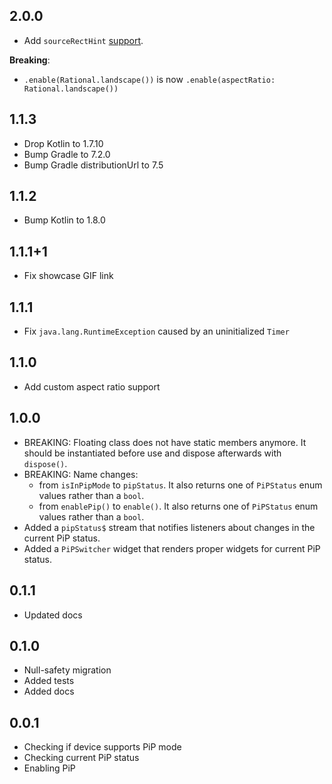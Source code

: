 ## 2.0.0

* Add `sourceRectHint` [support](https://developer.android.com/reference/android/app/PictureInPictureParams.Builder#setSourceRectHint(android.graphics.Rect)).

**Breaking**:

* `.enable(Rational.landscape())` is now `.enable(aspectRatio: Rational.landscape())`


## 1.1.3

* Drop Kotlin to 1.7.10
* Bump Gradle to 7.2.0
* Bump Gradle distributionUrl to 7.5

## 1.1.2

* Bump Kotlin to 1.8.0

## 1.1.1+1

* Fix showcase GIF link

## 1.1.1

* Fix `java.lang.RuntimeException` caused by an uninitialized `Timer`

## 1.1.0

* Add custom aspect ratio support

## 1.0.0

* BREAKING: Floating class does not have static members anymore. It should be instantiated before use and dispose afterwards with `dispose()`.
* BREAKING: Name changes:
  * from `isInPipMode` to `pipStatus`. It also returns one of `PiPStatus` enum values rather than a `bool`.
  * from `enablePip()` to `enable()`. It also returns one of `PiPStatus` enum values rather than a `bool`.
* Added a `pipStatus$` stream that notifies listeners about changes in the current PiP status.
* Added a `PiPSwitcher` widget that renders proper widgets for current PiP status.

## 0.1.1

* Updated docs

## 0.1.0

* Null-safety migration
* Added tests
* Added docs

## 0.0.1

* Checking if device supports PiP mode
* Checking current PiP status
* Enabling PiP
